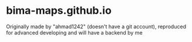 # bima-maps.github.io
Originally made by "ahmad1242" (doesn't have a git account), reproduced for advanced developing and will have a backend by me
